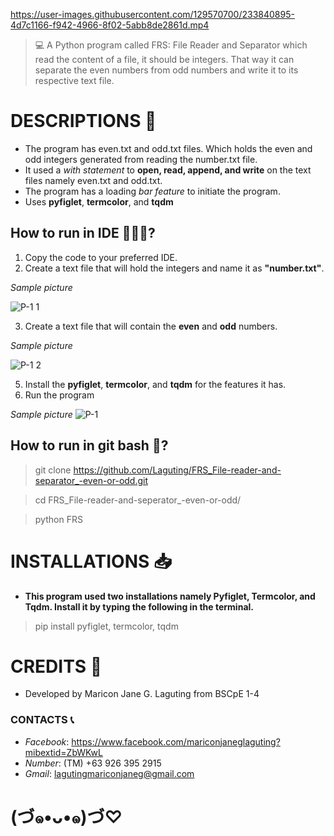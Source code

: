 https://user-images.githubusercontent.com/129570700/233840895-4d7c1166-f942-4966-8f02-5abb8de2861d.mp4
> 💻 A Python program called FRS: File Reader and Separator which read the content of a file, it should be integers. That way it can separate the even numbers from odd numbers and write it to its respective text file.

# DESCRIPTIONS 📝
- The program has even.txt and odd.txt files. Which holds the even and odd integers generated from reading the number.txt file.
- It used a *with statement* to **open, read, append, and write** on the text files namely even.txt and odd.txt.
- The program has a loading *bar feature* to initiate the program.
- Uses **pyfiglet**, **termcolor**, and **tqdm**

## How to run in IDE 👩🏻‍💻?
1. Copy the code to your preferred IDE.
2. Create a text file that will hold the integers and name it as **"number.txt"**.

*Sample picture*

![P-1 1](https://user-images.githubusercontent.com/129570700/233843581-916c3950-d36c-4d40-a475-6ae962520ea2.PNG)

3. Create a text file that will contain the **even** and **odd** numbers.

*Sample picture*

![P-1 2](https://user-images.githubusercontent.com/129570700/233844444-afdecff0-a1a7-4c47-8420-b2b50681bdb3.PNG)

5. Install the **pyfiglet**, **termcolor**, and **tqdm** for the features it has.
6. Run the program

*Sample picture*
![P-1](https://user-images.githubusercontent.com/129570700/233842428-54c7bf2a-e26f-4eb9-8f09-e928e3de5c38.PNG)

## How to run in git bash 🚀?
> git clone https://github.com/Laguting/FRS_File-reader-and-separator_-even-or-odd.git

> cd FRS_File-reader-and-seperator_-even-or-odd/

> python FRS

# INSTALLATIONS 📥
- **This program used two installations namely Pyfiglet, Termcolor, and Tqdm. Install it by typing the following in the terminal.**
> pip install pyfiglet, termcolor, tqdm

# CREDITS  👩
- Developed by Maricon Jane G. Laguting from BSCpE 1-4
### CONTACTS 📞
- *Facebook*: https://www.facebook.com/mariconjaneglaguting?mibextid=ZbWKwL
- *Number*: (TM) +63 926 395 2915
- *Gmail*: lagutingmariconjaneg@gmail.com


# (づ๑•ᴗ•๑)づ♡
